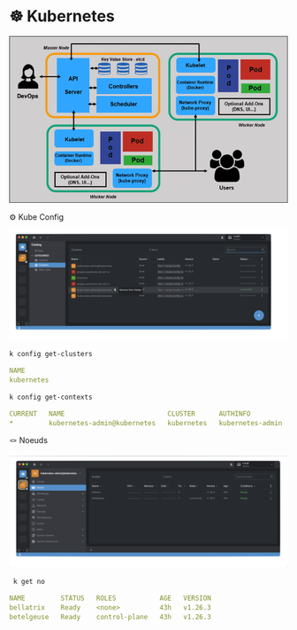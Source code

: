 # :wheel_of_dharma: Kubernetes

![image](images/full-kubernetes-model-architecture.png)


:gear: Kube Config

<img src=images/Lens_Config.png width='' height='' > </img>

```
k config get-clusters
```
```yaml
NAME
kubernetes
```

```
k config get-contexts
```
```yaml
CURRENT   NAME                          CLUSTER      AUTHINFO           NAMESPACE
*         kubernetes-admin@kubernetes   kubernetes   kubernetes-admin   
```



:knot: Noeuds

<img src=images/Lens_Nodes.png width='' height='' > </img>

```
 k get no
```
```yaml
NAME         STATUS   ROLES           AGE   VERSION
bellatrix    Ready    <none>          43h   v1.26.3
betelgeuse   Ready    control-plane   43h   v1.26.3
```
